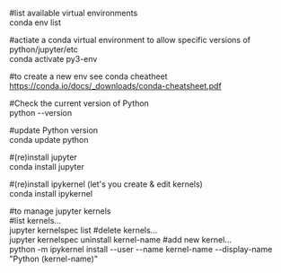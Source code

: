 #list available virtual environments  
conda env list

#actiate a conda virtual environment to allow specific versions of python/jupyter/etc  
conda activate py3-env

#to create a new env see conda cheatheet https://conda.io/docs/_downloads/conda-cheatsheet.pdf  

#Check the current version of Python  
python --version

#update Python version  
conda update python

#(re)install jupyter  
conda install jupyter

#(re)install ipykernel (let's you create & edit kernels)  
conda install ipykernel

#to manage jupyter kernels  
#list kernels...   
jupyter kernelspec list
#delete kernels...   
jupyter kernelspec uninstall kernel-name
#add new kernel...   
python -m ipykernel install --user --name kernel-name --display-name "Python (kernel-name)"
